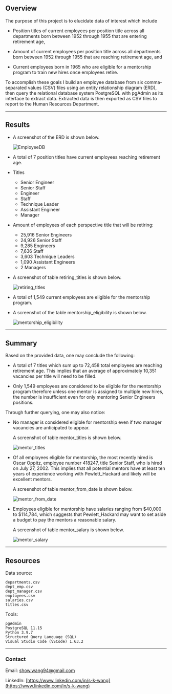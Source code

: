 <!-- Overview of the analysis: Explain the purpose of this analysis.-->
## Overview
The purpose of this project is to elucidate data of interest which include

- Position titles of current employees per position title across all departments born between 1952 through 1955 that are entering retirement age,

- Amount of current employees per position title across all departments born between 1952 through 1955 that are reaching retirement age, and

- Current employees born in 1965 who are eligible for a mentorship program to train new hires once employees retire.

To accomplish these goals I build an employee database from six comma-separated values (CSV) files using an entity relationship diagram (ERD), then query the relational database system PostgreSQL with pgAdmin as its interface to extract data. Extracted data is then exported as CSV files to report to the Human Resources Department. 

---

<!-- Results: Provide a bulleted list with four major points from the two analysis deliverables. Use images as support where needed.-->
## Results
- A screenshot of the ERD is shown below.
    
    ![EmployeeDB](https://user-images.githubusercontent.com/96349090/155703088-ec5e1e94-bd1c-436f-8eab-b6d6d66df4d6.png)

    
- A total of 7 position titles have current employees reaching retirement age.

- Titles
    - Senior Engineer
    - Senior Staff
    - Engineer
    - Staff
    - Technique Leader
    - Assistant Engineer
    - Manager

- Amount of employees of each perspective title that will be retiring:
    - 25,916 Senior Engineers
    - 24,926 Senior Staff
    - 9,285 Engineers
    - 7,636 Staff
    - 3,603 Technique Leaders
    - 1,090 Assistant Engineers
    - 2 Managers

- A screenshot of table retiring_titles is shown below.
    
    ![retiring_titles](https://user-images.githubusercontent.com/96349090/155700975-0d2b0483-545c-4159-a3f1-25e9d07f12a5.png)


- A total of 1,549 current employees are eligible for the mentorship program.

- A screenshot of the table mentorship_eligibility is shown below.
    
    ![mentorship_eligibility](https://user-images.githubusercontent.com/96349090/155701062-9ee47992-45f8-4c86-80d9-e138107fbafc.png)

---

<!-- Summary: Provide high-level responses to the following questions, then provide two additional queries or tables that may provide more insight into the upcoming "silver tsunami."
    - How many roles will need to be filled as the "silver tsunami" begins to make an impact?
    - Are there enough qualified, retirement-ready employees in the departments to mentor the next generation of Pewlett Hackard employees?-->
## Summary
Based on the provided data, one may conclude the following:

- A total of 7 titles which sum up to 72,458 total employees are reaching retirement age. This implies that an average of approximately 10,351 vacancies per title will need to be filled.

- Only 1,549 employees are considered to be eligible for the mentorship program therefore unless one mentor is assigned to multiple new hires, the number is insufficient even for only mentoring Senior Engineers positions.

Through further querying, one may also notice:
- No manager is considered eligible for mentorship even if two manager vacancies are anticipated to appear.

    A screenshot of table mentor_titles is shown below.
    
    ![mentor_titles](https://user-images.githubusercontent.com/96349090/155701162-d07a8bd6-6966-4aee-acb1-b23e183ed8eb.png)


- Of all employees eligible for mentorship, the most recently hired is Oscar Oppitz, employee number 418247, title Senior Staff, who is hired on July 27, 2002. This implies that all potential mentors have at least ten years of experience working with Pewlett_Hackard and likely will be excellent mentors.

    A screenshot of table mentor_from_date is shown below.
    
    ![mentor_from_date](https://user-images.githubusercontent.com/96349090/155701299-3747615e-8b7b-4e2b-acda-c08c4aeae8fe.png)


- Employees eligible for mentorship have salaries ranging from $40,000 to $114,784, which suggests that Pewlett_Hackard may want to set aside a budget to pay the mentors a reasonable salary.

    A screenshot of table mentor_salary is shown below.
    
    ![mentor_salary](https://user-images.githubusercontent.com/96349090/155701344-27021dc4-0983-4831-b722-d5ccc740c375.png)

---

## Resources
Data source: 

    departments.csv
    dept_emp.csv
    dept_manager.csv
    employees.csv
    salaries.csv
    titles.csv

Tools: 

    pgAdmin
    PostgreSQL 11.15
    Python 3.9.7
    Structured Query Language (SQL)
    Visual Studio Code (VSCode) 1.63.2
    
---

### Contact

Email: show.wang94@gmail.com

LinkedIn: [https://www.linkedin.com/in/s-k-wang](https://www.linkedin.com/in/s-k-wang)
